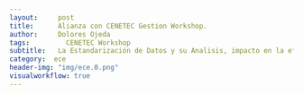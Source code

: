 ```yaml
---
layout:     post
title:      Alianza con CENETEC Gestion Workshop.
author:     Dolores Ojeda
tags: 		  CENETEC Workshop
subtitle:  	La Estandarización de Datos y su Analisis, impacto en la efectividad en los costos.
category:  ece
header-img: "img/ece.0.png"
visualworkflow: true
---
```

